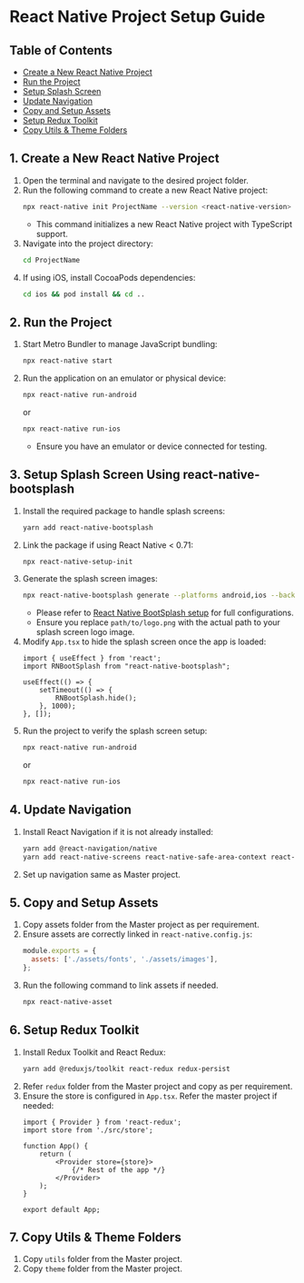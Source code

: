 # React Native Project Setup Guide

## Table of Contents

- [Create a New React Native Project](#1-create-a-new-react-native-project)
- [Run the Project](#2-run-the-project)
- [Setup Splash Screen](#3-setup-splash-screen-using-react-native-bootsplash)
- [Update Navigation](#4-update-navigation)
- [Copy and Setup Assets](#5-copy-and-setup-assets)
- [Setup Redux Toolkit](#6-setup-redux-toolkit)
- [Copy Utils & Theme Folders](#7-copy-utils-theme-folders)

## 1. Create a New React Native Project

1. Open the terminal and navigate to the desired project folder.
2. Run the following command to create a new React Native project:
   ```sh
   npx react-native init ProjectName --version <react-native-version> 
   ```
   - This command initializes a new React Native project with TypeScript support.
3. Navigate into the project directory:
   ```sh
   cd ProjectName
   ```
4. If using iOS, install CocoaPods dependencies:
   ```sh
   cd ios && pod install && cd ..
   ```

## 2. Run the Project

1. Start Metro Bundler to manage JavaScript bundling:
   ```sh
   npx react-native start
   ```
2. Run the application on an emulator or physical device:
   ```sh
   npx react-native run-android
   ```
   or
   ```sh
   npx react-native run-ios
   ```
   - Ensure you have an emulator or device connected for testing.

## 3. Setup Splash Screen Using react-native-bootsplash

1. Install the required package to handle splash screens:
   ```sh
   yarn add react-native-bootsplash
   ```
2. Link the package if using React Native < 0.71:
   ```sh
   npx react-native-setup-init
   ```
3. Generate the splash screen images:
   ```sh
   npx react-native-bootsplash generate --platforms android,ios --background-color "#FFFFFF" --logo-path path/to/logo.png
   ```
   - Please refer to [React Native BootSplash setup](https://www.npmjs.com/package/react-native-bootsplash) for full configurations.
   - Ensure you replace `path/to/logo.png` with the actual path to your splash screen logo image.
4. Modify `App.tsx` to hide the splash screen once the app is loaded:
   ```tsx
   import { useEffect } from 'react';
   import RNBootSplash from "react-native-bootsplash";

   useEffect(() => {
       setTimeout(() => {
           RNBootSplash.hide();
       }, 1000);
   }, []);
   ```
5. Run the project to verify the splash screen setup:
   ```sh
   npx react-native run-android
   ```
   or
   ```sh
   npx react-native run-ios
   ```

## 4. Update Navigation

1. Install React Navigation if it is not already installed:
   ```sh
   yarn add @react-navigation/native
   yarn add react-native-screens react-native-safe-area-context react-native-gesture-handler react-native-reanimated react-native-vector-icons
   ```
2. Set up navigation same as Master project.

## 5. Copy and Setup Assets

1. Copy assets folder from the Master project as per requirement.
2. Ensure assets are correctly linked in `react-native.config.js`:
   ```js
   module.exports = {
     assets: ['./assets/fonts', './assets/images'],
   };
   ```
3. Run the following command to link assets if needed.
   ```sh
   npx react-native-asset
   ```

## 6. Setup Redux Toolkit

1. Install Redux Toolkit and React Redux:
   ```sh
   yarn add @reduxjs/toolkit react-redux redux-persist
   ```
2. Refer `redux` folder from the Master project and copy as per requirement.
3. Ensure the store is configured in `App.tsx`. Refer the master project if needed:
   ```tsx
   import { Provider } from 'react-redux';
   import store from './src/store';

   function App() {
       return (
           <Provider store={store}>
               {/* Rest of the app */}
           </Provider>
       );
   }

   export default App;
   ```

## 7. Copy Utils & Theme Folders

1. Copy `utils` folder from the Master project.
2. Copy `theme` folder from the Master project.


